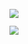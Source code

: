 ![](https://oss.zaqbest.com/images/2022/04/30/626cbab2b3d07.png)

![](https://oss.zaqbest.com/images/2022/04/30/626cbab1c48ae.png)